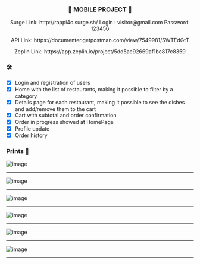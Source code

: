 ### <p align="center">📲 MOBILE PROJECT 📲</p>
                  

<p align="center">Surge Link: http://rappi4c.surge.sh/      Login : visitor@gmail.com  Password: 123456 </p>
<p align="center">API Link: https://documenter.getpostman.com/view/7549981/SWTEdGtT <p>
<p align="center">Zeplin Link: https://app.zeplin.io/project/5dd5ae92669af1bc817c8359</p>


### 🛠

- [x] Login and registration of users
- [x] Home with the list of restaurants, making it possible to filter by a category
- [x] Details page for each restaurant, making it possible to see the dishes and add/remove them to the cart
- [x] Cart with subtotal and order confirmation
- [x] Order in progress showed at HomePage
- [x] Profile update
- [x] Order history

### Prints 🎨
![image](https://user-images.githubusercontent.com/60359003/117515568-0976aa80-af6d-11eb-8538-d76628f42efa.png)


***

![image](https://user-images.githubusercontent.com/60359003/117515579-0f6c8b80-af6d-11eb-89af-11711462659d.png)


***
![image](https://user-images.githubusercontent.com/60359003/117515611-227f5b80-af6d-11eb-83d4-44d04f54978a.png)

***
![image](https://user-images.githubusercontent.com/60359003/117515661-43e04780-af6d-11eb-8161-e05510b19afe.png)

***
![image](https://user-images.githubusercontent.com/60359003/117515673-5064a000-af6d-11eb-9023-199dc8312094.png)

***

![image](https://user-images.githubusercontent.com/60359003/117515686-58244480-af6d-11eb-86a7-fbcb25787ef5.png)
***



